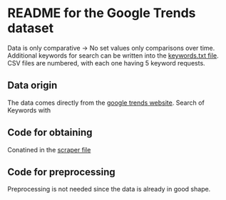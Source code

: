 # README for the Google Trends dataset
Data is only comparative -> No set values only comparisons over time.
Additional keywords for search can be written into the [keywords.txt file](/./src/data_collection/Google_Trends_Scraper/keywords.txt).
CSV files are numbered, with each one having 5 keyword requests.
## Data origin
The data comes directly from the [google trends website](https://trends.google.com/trends/?geo=US).
Search of Keywords with 
## Code for obtaining
Conatined in the [scraper file](../../src/data_collection/Google_Trends_Scraper/Scrapper.py)
## Code for preprocessing
Preprocessing is not needed since the data is already in good shape.


